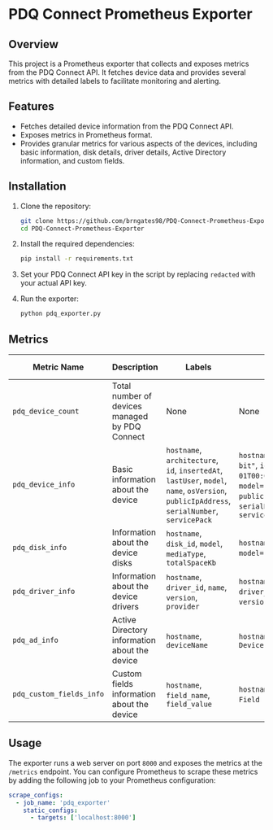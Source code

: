 # PDQ Connect Prometheus Exporter

## Overview

This project is a Prometheus exporter that collects and exposes metrics from the PDQ Connect API. It fetches device data and provides several metrics with detailed labels to facilitate monitoring and alerting.

## Features

- Fetches detailed device information from the PDQ Connect API.
- Exposes metrics in Prometheus format.
- Provides granular metrics for various aspects of the devices, including basic information, disk details, driver details, Active Directory information, and custom fields.

## Installation

1. Clone the repository:

    ```bash
    git clone https://github.com/brngates98/PDQ-Connect-Prometheus-Exporter/tree/main
    cd PDQ-Connect-Prometheus-Exporter
    ```

2. Install the required dependencies:

    ```bash
    pip install -r requirements.txt
    ```

3. Set your PDQ Connect API key in the script by replacing `redacted` with your actual API key.

4. Run the exporter:

    ```bash
    python pdq_exporter.py
    ```

## Metrics

| Metric Name            | Description                         | Labels                                                                                                                       | Label Values Example                                                                                                                      | Metric Values  |
|------------------------|-------------------------------------|------------------------------------------------------------------------------------------------------------------------------|-------------------------------------------------------------------------------------------------------------------------------------------|-----------------|
| `pdq_device_count`     | Total number of devices managed by PDQ Connect | None                                                                                                                         | None                                                                                                                                      | Total count of devices (e.g., 50)  |
| `pdq_device_info`      | Basic information about the device  | `hostname`, `architecture`, `id`, `insertedAt`, `lastUser`, `model`, `name`, `osVersion`, `publicIpAddress`, `serialNumber`, `servicePack` | `hostname="TMG-PF2KWRXY.bearsden.local"`, `architecture="64-bit"`, `id="dvc_1bced782734040a581d"`, `insertedAt="2024-01-01T00:00:00.000000Z"`, `lastUser="someuser"`, `model="8884664217"`, `name="LAB01"`, `osVersion="10.0.17328"`, `publicIpAddress="451E:6414:DEC9:2428:7154:D717:8D0F:7D2C"`, `serialNumber="56701fc8-de8f-4ccb-9a4d-3b97676d04d2"`, `servicePack="wav"` | 1               |
| `pdq_disk_info`        | Information about the device disks  | `hostname`, `disk_id`, `model`, `mediaType`, `totalSpaceKb`                                                                  | `hostname="TMG-PF2KWRXY.bearsden.local"`, `disk_id="disk1"`, `model="Samsung SSD"`, `mediaType="SSD"`, `totalSpaceKb="500000"`              | 1               |
| `pdq_driver_info`      | Information about the device drivers | `hostname`, `driver_id`, `name`, `version`, `provider`                                                                       | `hostname="TMG-PF2KWRXY.bearsden.local"`, `driver_id="driver1"`, `name="Intel Network Driver"`, `version="1.0.0"`, `provider="Intel"`       | 1               |
| `pdq_ad_info`          | Active Directory information about the device | `hostname`, `deviceName`                                                                                                     | `hostname="TMG-PF2KWRXY.bearsden.local"`, `deviceName="AD Device 1"`                                                                      | 1               |
| `pdq_custom_fields_info` | Custom fields information about the device | `hostname`, `field_name`, `field_value`                                                                                       | `hostname="TMG-PF2KWRXY.bearsden.local"`, `field_name="Custom Field 1"`, `field_value="Custom Value 1"`                                    | 1               |

## Usage

The exporter runs a web server on port `8000` and exposes the metrics at the `/metrics` endpoint. You can configure Prometheus to scrape these metrics by adding the following job to your Prometheus configuration:

```yaml
scrape_configs:
  - job_name: 'pdq_exporter'
    static_configs:
      - targets: ['localhost:8000']
